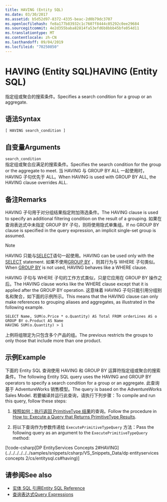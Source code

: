 ```yaml
---
title: HAVING (Entity SQL)
ms.date: 03/30/2017
ms.assetid: b5d52d97-8372-4335-beac-2d0b79dc3707
ms.openlocfilehash: fe8a177b83932c1c7607f8444c05292c0ee29684
ms.sourcegitcommit: 4e2d355baba82814fa53efd6b8bbb45bfe054d11
ms.translationtype: MT
ms.contentlocale: zh-CN
ms.lasthandoff: 09/04/2019
ms.locfileid: "70250850"
---
```

# <a name="having-entity-sql"></a><span data-ttu-id="3c3a2-102">HAVING (Entity SQL)</span><span class="sxs-lookup"><span data-stu-id="3c3a2-102">HAVING (Entity SQL)</span></span>
<span data-ttu-id="3c3a2-103">指定组或聚合的搜索条件。</span><span class="sxs-lookup"><span data-stu-id="3c3a2-103">Specifies a search condition for a group or an aggregate.</span></span>  
  
## <a name="syntax"></a><span data-ttu-id="3c3a2-104">语法</span><span class="sxs-lookup"><span data-stu-id="3c3a2-104">Syntax</span></span>  
  
```  
[ HAVING search_condition ]  
```  
  
## <a name="arguments"></a><span data-ttu-id="3c3a2-105">自变量</span><span class="sxs-lookup"><span data-stu-id="3c3a2-105">Arguments</span></span>  
 `search_condition`  
 <span data-ttu-id="3c3a2-106">指定组或聚合应满足的搜索条件。</span><span class="sxs-lookup"><span data-stu-id="3c3a2-106">Specifies the search condition for the group or the aggregate to meet.</span></span> <span data-ttu-id="3c3a2-107">当 HAVING 与 GROUP BY ALL 一起使用时，HAVING 子句优先于 ALL。</span><span class="sxs-lookup"><span data-stu-id="3c3a2-107">When HAVING is used with GROUP BY ALL, the HAVING clause overrides ALL.</span></span>  
  
## <a name="remarks"></a><span data-ttu-id="3c3a2-108">备注</span><span class="sxs-lookup"><span data-stu-id="3c3a2-108">Remarks</span></span>  
 <span data-ttu-id="3c3a2-109">HAVING 子句用于对分组结果指定附加筛选条件。</span><span class="sxs-lookup"><span data-stu-id="3c3a2-109">The HAVING clause is used to specify an additional filtering condition on the result of a grouping.</span></span> <span data-ttu-id="3c3a2-110">如果在查询表达式中未指定 GROUP BY 子句，则将使用隐式单集组。</span><span class="sxs-lookup"><span data-stu-id="3c3a2-110">If no GROUP BY clause is specified in the query expression, an implicit single-set group is assumed.</span></span>  
  
> [!NOTE]
> <span data-ttu-id="3c3a2-111">HAVING 只能与[SELECT](select-entity-sql.md)语句一起使用。</span><span class="sxs-lookup"><span data-stu-id="3c3a2-111">HAVING can be used only with the [SELECT](select-entity-sql.md) statement.</span></span> <span data-ttu-id="3c3a2-112">如果不使用[GROUP BY](group-by-entity-sql.md) ，则其行为与 WHERE 子句类似。</span><span class="sxs-lookup"><span data-stu-id="3c3a2-112">When [GROUP BY](group-by-entity-sql.md) is not used, HAVING behaves like a WHERE clause.</span></span>  
  
 <span data-ttu-id="3c3a2-113">HAVING 子句与 WHERE 子句的工作方式类似，只是它应用在 GROUP BY 操作之后。</span><span class="sxs-lookup"><span data-stu-id="3c3a2-113">The HAVING clause works like the WHERE clause except that it is applied after the GROUP BY operation.</span></span> <span data-ttu-id="3c3a2-114">这意味着 HAVING 子句只能引用分组别名和聚合，如下面的示例所示。</span><span class="sxs-lookup"><span data-stu-id="3c3a2-114">This means that the HAVING clause can only make references to grouping aliases and aggregates, as illustrated in the following example.</span></span>  
  
```  
SELECT Name, SUM(o.Price * o.Quantity) AS Total FROM orderLines AS o GROUP BY o.Product AS Name  
HAVING SUM(o.Quantity) > 1  
```  
  
 <span data-ttu-id="3c3a2-115">上例将组限定为只包含多个产品的组。</span><span class="sxs-lookup"><span data-stu-id="3c3a2-115">The previous restricts the groups to only those that include more than one product.</span></span>  
  
## <a name="example"></a><span data-ttu-id="3c3a2-116">示例</span><span class="sxs-lookup"><span data-stu-id="3c3a2-116">Example</span></span>  
 <span data-ttu-id="3c3a2-117">下面的 Entity SQL 查询使用 HAVING 和 GROUP BY 运算符指定组或聚合的搜索条件。</span><span class="sxs-lookup"><span data-stu-id="3c3a2-117">The following Entity SQL query uses the HAVING and GROUP BY operators to specify a search condition for a group or an aggregate.</span></span> <span data-ttu-id="3c3a2-118">此查询基于 AdventureWorks 销售模型。</span><span class="sxs-lookup"><span data-stu-id="3c3a2-118">The query is based on the AdventureWorks Sales Model.</span></span> <span data-ttu-id="3c3a2-119">若要编译并运行此查询，请执行下列步骤：</span><span class="sxs-lookup"><span data-stu-id="3c3a2-119">To compile and run this query, follow these steps:</span></span>  
  
1. <span data-ttu-id="3c3a2-120">[按照如何：执行返回 PrimitiveType 结果](../how-to-execute-a-query-that-returns-primitivetype-results.md)的查询。</span><span class="sxs-lookup"><span data-stu-id="3c3a2-120">Follow the procedure in [How to: Execute a Query that Returns PrimitiveType Results](../how-to-execute-a-query-that-returns-primitivetype-results.md).</span></span>  
  
2. <span data-ttu-id="3c3a2-121">将以下查询作为参数传递给 `ExecutePrimitiveTypeQuery` 方法：</span><span class="sxs-lookup"><span data-stu-id="3c3a2-121">Pass the following query as an argument to the `ExecutePrimitiveTypeQuery` method:</span></span>  
  
 [!code-csharp[DP EntityServices Concepts 2#HAVING](../../../../../../samples/snippets/csharp/VS_Snippets_Data/dp entityservices concepts 2/cs/entitysql.cs#having)]  
  
## <a name="see-also"></a><span data-ttu-id="3c3a2-122">请参阅</span><span class="sxs-lookup"><span data-stu-id="3c3a2-122">See also</span></span>

- [<span data-ttu-id="3c3a2-123">实体 SQL 引用</span><span class="sxs-lookup"><span data-stu-id="3c3a2-123">Entity SQL Reference</span></span>](entity-sql-reference.md)
- [<span data-ttu-id="3c3a2-124">查询表达式</span><span class="sxs-lookup"><span data-stu-id="3c3a2-124">Query Expressions</span></span>](query-expressions-entity-sql.md)
